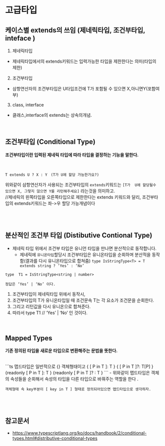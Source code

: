 # 고급타입 

## 케이스별 extends의 쓰임 (제네릭타입, 조건부타입, inteface )
1. 제네릭타입
  - 제네릭타입에서의 extends키워드는 입력가능한 타입을 제한한다는 의미(타입의 제한)
2. 조건부타입
  - 삼항연산자의 조건부타입은  U타입조건에 T가 포함될 수 있으면 X,아니면Y(포함여부)
3. class, interface
  - 클래스,interface의 extends는 상속의개념.

<br>


## 조건부타입 (Conditional Type)

__조건부타입이란 입력된 제네릭 타입에 따라 타입을 결정하는 기능을 말한다.__

<br>

`T extends U ? X : Y `   `(T가 U에 할당 가능한가요?)`

위와같이 삼항연산자가 사용되는 조건부타입의 `extends`키워드는 
`[T가  U에 할당될수 있으면 X, 그렇지 않으면 Y를 리턴해주세요]` 라는것을 의미하고.  
//제네릭의 왼쪽타입을 오른쪽타입으로 제한한다는 extends 키워드와 달리,  조건부타입의 extends키워드는 좌->우 할당 가능개념이다

<br>

<br>

## 분산적인 조건부 타입 (Distibutive Contional Type)
- 제네릭 타입 위에서 조건부 타입은 유니언 타입을 만나면 분산적으로 동작합니다. 
  - 제네릭에 `유니온타입`할당시 조건부타입은 유니온타입을 순회하며 분산적을 동작함(결과를 다시 유니온타입으로 합쳐줌)
`type IsStringType<T> = T extends string ? ‘Yes’ : ‘No’ `

`type  T1 = IsStringType<string | number> `

`정답은 ‘Yes’ | ‘No’ 이다.`
1. 조건부타입이 제네릭타입 위에서 동작시, 
2. 조건부타입의 T가 유니온타입일 때 조건문속 T는 각 요소가 조건문을 순회한다.
3. 그리고 리턴값을 다시 유니온으로 합쳐준다.
4. 따라서 type T1 //  ‘Yes’ | ‘No’ 인 것이다.

<br>

## Mapped Types
__기존 정의된 타입을 새로운 타입으로 변환해주는 문법을 뜻한다.__

<br> 
```ts
맵드타입은 일반적으로 {} 객체형태이고 
{ [ P in T ]: T  } 
{ [ P in T ]?: T[P]  } 
{readonly  [ P in T ]: T } 
{readonly  [ P in T ]? : T } 
```
- 위와같이 맵드타입은 객체의 속성들을 순회해서 속성의 타입을 다른 타입으로 바꿔주는 역할을 한다 .

`객체형태 속 key부분이 [ key in T ] 형태로 정의되어있으면
맵드타입으로 생각하자.`

<br>
<br>


## 참고문서
- https://www.typescriptlang.org/ko/docs/handbook/2/conditional-types.html#distributive-conditional-types
